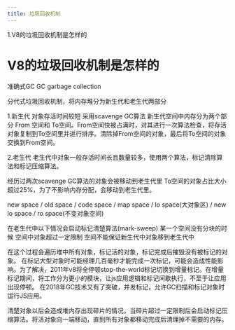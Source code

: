 ```yaml
---
title: 垃圾回收机制
---
```

1.V8的垃圾回收机制是怎样的

# V8的垃圾回收机制是怎样的
准确式GC
GC garbage collection

分代式垃圾回收机制，将内存堆分为新生代和老生代两部分

1.新生代
对象存活时间较短 采用scavenge GC算法
新生代空间中内存分为两个部分 From 空间和 To空间。From空间快被占满时，对其进行一次算法检查，将存活对象复制到To空间里并进行排序。清除掉From空间的对象，最后将To空间的对象交换到From空间。

2.老生代
老生代中对象一般存活时间长且数量较多，使用两个算法，标记清除算法和标记压缩算法。

经历过两次scavenge GC算法的对象会被移动到老生代里
To空间的对象占比大小超过25%，为了不影响内存分配，会移动到老生代里。

new space / old space / code space / map space / lo space(大对象区) / new lo space / 
ro space(不变对象空间)

在老生代中以下情况会启动标记清楚算法(mark-sweep)
某一个空间没有分块的时候
空间中对象超过一定限制
空间不能保证新生代中对象移到老生代中

在这个过程会遍历堆中所有对象，标记活的对象，标记完成后摧毁没有被标记的对象。
在标记大型对象时可能经理几百毫秒才能完成一次标记，可能会造成性能影响。为了解决，2011年v8将全停顿stop-the-world标记切换到增量标记。在增量标记期间，将工作分为更小的模块，让js应用逻辑和标记间歇执行，不至于让应用出现停顿。
在2018年GC技术又有了突破，并发标记，允许GC扫描和标记对象时运行JS应用。

清楚对象以后会造成堆内存出现碎片的情况，当碎片超过一定限制后会启动标记压缩算法。将活对象向一端移动，直到所有对象都移动完成后清理掉不需要的内存。
